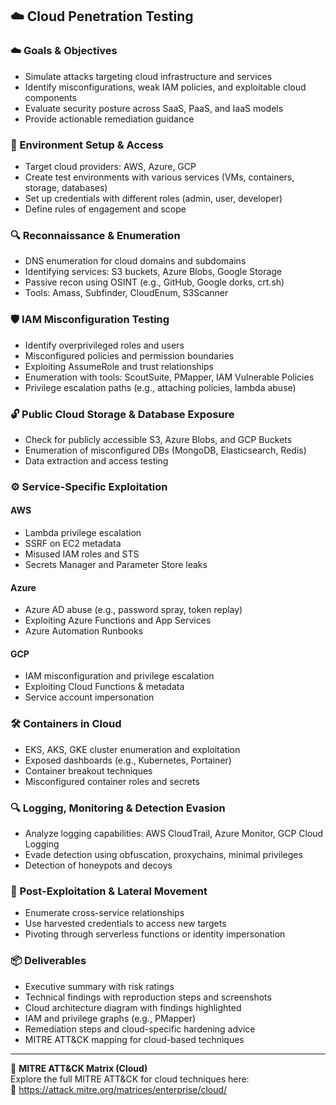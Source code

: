 ## ☁️ Cloud Penetration Testing

### ☁️ Goals & Objectives
- Simulate attacks targeting cloud infrastructure and services  
- Identify misconfigurations, weak IAM policies, and exploitable cloud components  
- Evaluate security posture across SaaS, PaaS, and IaaS models  
- Provide actionable remediation guidance  

### 🔧 Environment Setup & Access
- Target cloud providers: AWS, Azure, GCP  
- Create test environments with various services (VMs, containers, storage, databases)  
- Set up credentials with different roles (admin, user, developer)  
- Define rules of engagement and scope  

### 🔍 Reconnaissance & Enumeration
- DNS enumeration for cloud domains and subdomains  
- Identifying services: S3 buckets, Azure Blobs, Google Storage  
- Passive recon using OSINT (e.g., GitHub, Google dorks, crt.sh)  
- Tools: Amass, Subfinder, CloudEnum, S3Scanner  

### 🛡 IAM Misconfiguration Testing
- Identify overprivileged roles and users  
- Misconfigured policies and permission boundaries  
- Exploiting AssumeRole and trust relationships  
- Enumeration with tools: ScoutSuite, PMapper, IAM Vulnerable Policies  
- Privilege escalation paths (e.g., attaching policies, lambda abuse)  

### 🔓 Public Cloud Storage & Database Exposure
- Check for publicly accessible S3, Azure Blobs, and GCP Buckets  
- Enumeration of misconfigured DBs (MongoDB, Elasticsearch, Redis)  
- Data extraction and access testing  

### ⚙️ Service-Specific Exploitation

#### AWS
- Lambda privilege escalation  
- SSRF on EC2 metadata  
- Misused IAM roles and STS  
- Secrets Manager and Parameter Store leaks  

#### Azure
- Azure AD abuse (e.g., password spray, token replay)  
- Exploiting Azure Functions and App Services  
- Azure Automation Runbooks  

#### GCP
- IAM misconfiguration and privilege escalation  
- Exploiting Cloud Functions & metadata  
- Service account impersonation  

### 🛠 Containers in Cloud
- EKS, AKS, GKE cluster enumeration and exploitation  
- Exposed dashboards (e.g., Kubernetes, Portainer)  
- Container breakout techniques  
- Misconfigured container roles and secrets  

### 🔍 Logging, Monitoring & Detection Evasion
- Analyze logging capabilities: AWS CloudTrail, Azure Monitor, GCP Cloud Logging  
- Evade detection using obfuscation, proxychains, minimal privileges  
- Detection of honeypots and decoys  

### 🧩 Post-Exploitation & Lateral Movement
- Enumerate cross-service relationships  
- Use harvested credentials to access new targets  
- Pivoting through serverless functions or identity impersonation  

### 📦 Deliverables
- Executive summary with risk ratings  
- Technical findings with reproduction steps and screenshots  
- Cloud architecture diagram with findings highlighted  
- IAM and privilege graphs (e.g., PMapper)  
- Remediation steps and cloud-specific hardening advice  
- MITRE ATT&CK mapping for cloud-based techniques  

---

📌 **MITRE ATT&CK Matrix (Cloud)**  
Explore the full MITRE ATT&CK for cloud techniques here:  
🔗 https://attack.mitre.org/matrices/enterprise/cloud/
